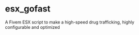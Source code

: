 # esx_gofast
 A Fivem ESX script to make a high-speed drug trafficking, highly configurable and optimized
